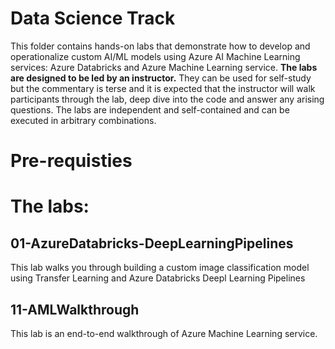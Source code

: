 # Data Science Track

This folder contains hands-on labs that demonstrate how to develop and operationalize custom AI/ML models using Azure AI Machine Learning services: Azure Databricks and Azure Machine Learning service. **The labs are designed to be led by an instructor.**  They can be used for self-study but the commentary is terse and it is expected
that the instructor will walk participants through the lab, deep dive into the code and answer any arising questions. The labs are independent and self-contained and can be executed in arbitrary combinations. 


# Pre-requisties



# The labs:


## 01-AzureDatabricks-DeepLearningPipelines
This lab walks you through building a custom image classification model using Transfer Learning and Azure Databricks Deepl Learning Pipelines


## 11-AMLWalkthrough
This lab is an end-to-end walkthrough of Azure Machine Learning service.


